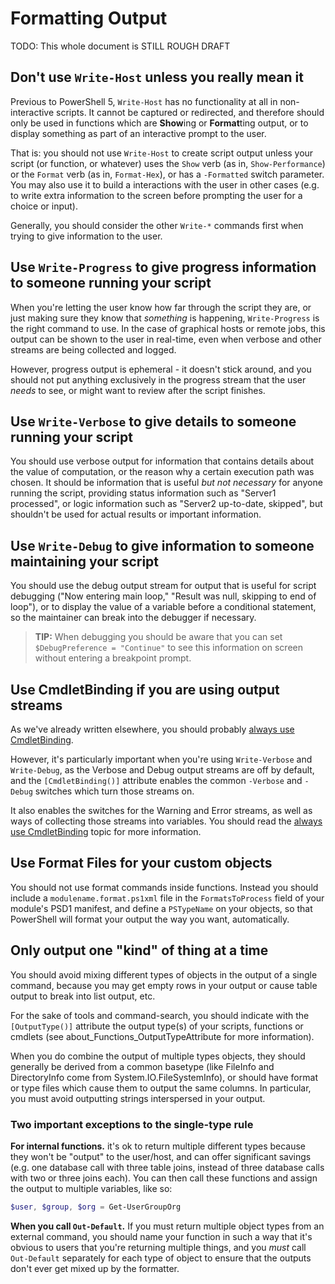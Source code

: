 # Formatting Output

TODO: This whole document is STILL ROUGH DRAFT

## Don't use `Write-Host` unless you really mean it

Previous to PowerShell 5, `Write-Host` has no functionality at all in non-interactive scripts. It cannot be captured or redirected, and therefore should only be used in functions which are **Show**ing or **Format**ting output, or to display something as part of an interactive prompt to the user.

That is: you should not use `Write-Host` to create script output unless your script (or function, or whatever) uses the `Show` verb (as in, `Show-Performance`) or the `Format` verb (as in, `Format-Hex`), or has a `-Formatted` switch parameter. You may also use it to build a interactions with the user in other cases (e.g. to write extra information to the screen before prompting the user for a choice or input).

Generally, you should consider the other `Write-*` commands first when trying to give information to the user.

## Use `Write-Progress` to give progress information to someone running your script

When you're letting the user know how far through the script they are, or just making sure they know that _something_ is happening, `Write-Progress` is the right command to use. In the case of graphical hosts or remote jobs, this output can be shown to the user in real-time, even when verbose and other streams are being collected and logged.

However, progress output is ephemeral - it doesn't stick around, and you should not put anything exclusively in the progress stream that the user _needs_ to see, or might want to review after the script finishes.

## Use `Write-Verbose` to give details to someone running your script

You should use verbose output for information that contains details about the value of computation, or the reason why a certain execution path was chosen. It should be information that is useful _but not necessary_ for anyone running the script, providing status information such as "Server1 processed", or logic information such as "Server2 up-to-date, skipped", but shouldn't be used for actual results or important information.

## Use `Write-Debug` to give information to someone maintaining your script

You should use the debug output stream for output that is useful for script debugging ("Now entering main loop," "Result was null, skipping to end of loop"), or to display the value of a variable before a conditional statement, so the maintainer can break into the debugger if necessary.

> **TIP:** When debugging you should be aware that you can set `$DebugPreference = "Continue"` to see this information on screen without entering a breakpoint prompt.

## Use CmdletBinding if you are using output streams

As we've already written elsewhere, you should probably [always use CmdletBinding](../Style-Guide/Code-Layout-and-Formatting.md#always-start-with-cmdletbinding).

However, it's particularly important when you're using `Write-Verbose` and `Write-Debug`, as the Verbose and Debug output streams are off by default, and the `[CmdletBinding()]` attribute enables the common `-Verbose` and `-Debug` switches which turn those streams on.

It also enables the switches for the Warning and Error streams, as well as ways of collecting those streams into variables. You should read the [always use CmdletBinding](../Style-Guide/Code-Layout-and-Formatting.md#always-start-with-cmdletbinding) topic for more information.

## Use Format Files for your custom objects

You should not use format commands inside functions. Instead you should include a `modulename.format.ps1xml` file in the `FormatsToProcess` field of your module's PSD1 manifest, and define a `PSTypeName` on your objects, so that PowerShell will format your output the way you want, automatically.

## Only output one "kind" of thing at a time

You should avoid mixing different types of objects in the output of a single command, because you may get empty rows in your output or cause table output to break into list output, etc.

For the sake of tools and command-search, you should indicate with the `[OutputType()]` attribute the output type(s) of your scripts, functions or cmdlets (see about_Functions_OutputTypeAttribute for more information).

When you do combine the output of multiple types objects, they should generally be derived from a common basetype (like FileInfo and DirectoryInfo come from System.IO.FileSystemInfo), or should have format or type files which cause them to output the same columns. In particular, you must avoid outputting strings interspersed in your output.

### Two important exceptions to the single-type rule

**For internal functions.** it's ok to return multiple different types because they won't be "output" to the user/host, and can offer significant savings (e.g. one database call with three table joins, instead of three database calls with two or three joins each).  You can then call these functions and assign the output to multiple variables, like so:

```PowerShell
$user, $group, $org = Get-UserGroupOrg
```

**When you call `Out-Default`.** If you must return multiple object types from an external command, you should name your function in such a way that it's obvious to users that you're returning multiple things, and you _must_ call `Out-Default` separately for each type of object to ensure that the outputs don't ever get mixed up by the formatter.

